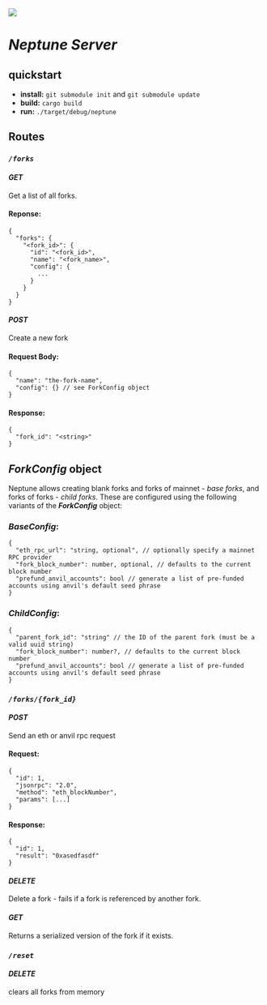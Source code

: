 <image src="./media/trident1.png"/>

# **_Neptune Server_**

## quickstart

- **install:** `git submodule init` and `git submodule update`
- **build:** `cargo build`
- **run:** `./target/debug/neptune`

## **Routes**

### _`/forks`_

#### **_GET_**

Get a list of all forks.

#### **Reponse**:

```jsonc
{
  "forks": {
    "<fork_id>": {
      "id": "<fork_id>",
      "name": "<fork_name>",
      "config": {
        ...
      }
    }
  }
}
```

#### **_POST_**

Create a new fork

#### **Request Body**:

```jsonc
{
  "name": "the-fork-name",
  "config": {} // see ForkConfig object
}
```

#### **Response**:

```jsonc
{
  "fork_id": "<string>"
}
```

## **_ForkConfig_ object**

Neptune allows creating blank forks and forks of mainnet - _base forks_, and forks of forks - _child forks_. These are configured using the following variants of the **_ForkConfig_** object:

### **_BaseConfig_**:

```jsonc
{
  "eth_rpc_url": "string, optional", // optionally specify a mainnet RPC provider
  "fork_block_number": number, optional, // defaults to the current block number
  "prefund_anvil_accounts": bool // generate a list of pre-funded accounts using anvil's default seed phrase
}
```

### **_ChildConfig_**:

```jsonc
{
  "parent_fork_id": "string" // the ID of the parent fork (must be a valid uuid string)
  "fork_block_number": number?, // defaults to the current block number
  "prefund_anvil_accounts": bool // generate a list of pre-funded accounts using anvil's default seed phrase
}
```

### _`/forks/{fork_id}`_

#### **_POST_**

Send an eth or anvil rpc request

#### **Request:**

```jsonc
{
  "id": 1,
  "jsonrpc": "2.0",
  "method": "eth_blockNumber",
  "params": [...]
}
```

#### **Response:**

```jsonc
{
  "id": 1,
  "result": "0xasedfasdf"
}
```

#### **_DELETE_**

Delete a fork - fails if a fork is referenced by another fork.

#### **_GET_**

Returns a serialized version of the fork if it exists.

### _`/reset`_

#### **_DELETE_**

clears all forks from memory
